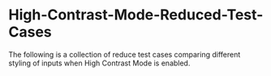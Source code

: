 # High-Contrast-Mode-Reduced-Test-Cases
The following is a collection of reduce test cases comparing different styling of inputs when High Contrast Mode is enabled.

